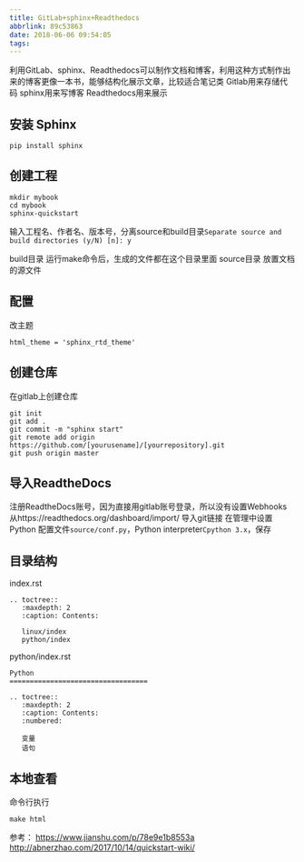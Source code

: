 ```yaml
---
title: GitLab+sphinx+Readthedocs
abbrlink: 89c53863
date: 2018-06-06 09:54:05
tags:
---
```


利用GitLab、sphinx、Readthedocs可以制作文档和博客，利用这种方式制作出来的博客更像一本书，能够结构化展示文章，比较适合笔记类
Gitlab用来存储代码
sphinx用来写博客
Readthedocs用来展示


## 安装 Sphinx

```
pip install sphinx
```

## 创建工程
```
mkdir mybook
cd mybook
sphinx-quickstart
```
输入工程名、作者名、版本号，分离source和build目录`Separate source and build directories (y/N) [n]: y`

build目录 运行make命令后，生成的文件都在这个目录里面
source目录 放置文档的源文件

<!--more-->
## 配置
改主题
```
html_theme = 'sphinx_rtd_theme'
```


## 创建仓库
在gitlab上创建仓库

```
git init
git add .
git commit -m "sphinx start"
git remote add origin https://github.com/[yourusename]/[yourrepository].git
git push origin master
```


## 导入ReadtheDocs

注册ReadtheDocs账号，因为直接用gitlab账号登录，所以没有设置Webhooks
从https://readthedocs.org/dashboard/import/
导入git链接
在管理中设置Python 配置文件`source/conf.py`，Python interpreter`Cpython 3.x`，保存



## 目录结构

index.rst
```
.. toctree::
   :maxdepth: 2
   :caption: Contents:

   linux/index
   python/index
```

python/index.rst
```
Python
==================================

.. toctree::
   :maxdepth: 2
   :caption: Contents:
   :numbered:

   变量
   语句
```




## 本地查看 
命令行执行 
```
make html
```





参考：
https://www.jianshu.com/p/78e9e1b8553a
http://abnerzhao.com/2017/10/14/quickstart-wiki/
